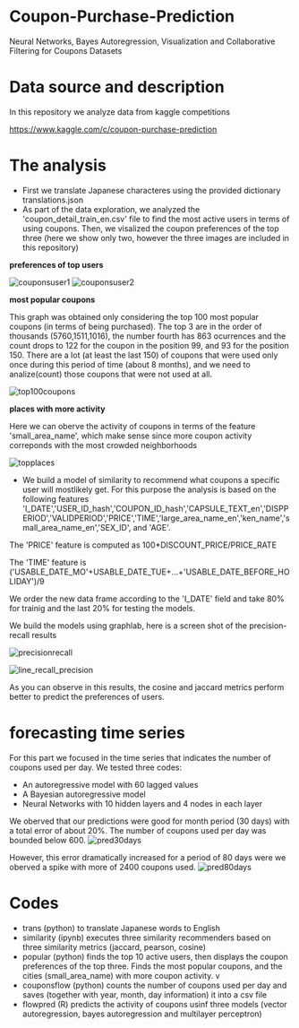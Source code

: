 # Coupon-Purchase-Prediction
Neural Networks, Bayes Autoregression, Visualization and Collaborative Filtering for Coupons Datasets

# Data source and description
In this repository we analyze data from kaggle competitions 

https://www.kaggle.com/c/coupon-purchase-prediction

# The analysis

* First we translate Japanese characteres using the provided dictionary translations.json  
* As part of the data exploration, we analyzed the 'coupon_detail_train_en.csv' file to find the most active users in terms of using coupons. Then, we visalized the coupon preferences of the top three (here we show only two, however the three images are included in this repository)

**preferences of top users**

![couponsuser1](https://user-images.githubusercontent.com/13289981/39566644-26bafef8-4e71-11e8-8145-bee2f4ef1e55.png)
![couponsuser2](https://user-images.githubusercontent.com/13289981/39566648-285103d4-4e71-11e8-888a-cfe36a316beb.png)

**most popular coupons**

This graph was obtained only considering the top 100 most popular coupons (in terms of being purchased). The top 3 are in the order of thousands (5760,1511,1016), the number fourth has 863 ocurrences and the count drops to 122 for the coupon in the position 99, and 93 for the position 150. There are a lot (at least the last 150) of coupons that were used only once during this period of time (about 8 months), and we need to analize(count) those coupons that were not used at all.  

![top100coupons](https://user-images.githubusercontent.com/13289981/39567372-ae58f2c8-4e73-11e8-987d-ee37b365f5b5.png)

**places with more activity**

Here we can oberve the activity of coupons in terms of the feature 'small_area_name', which make sense since more coupon activity correponds with the most crowded neighborhoods

![topplaces](https://user-images.githubusercontent.com/13289981/39567374-afdc9bb8-4e73-11e8-8b66-7b023b73e2f6.png)

* We build a model of similarity to recommend what coupons a specific user will mostlikely get. For this purpose the analysis is based on the following features    'I_DATE','USER_ID_hash','COUPON_ID_hash','CAPSULE_TEXT_en','DISPPERIOD','VALIDPERIOD','PRICE','TIME','large_area_name_en','ken_name','small_area_name_en','SEX_ID', and 'AGE'. 

The 'PRICE' feature is computed as 100*DISCOUNT_PRICE/PRICE_RATE 

The 'TIME' feature is ('USABLE_DATE_MO'+USABLE_DATE_TUE+...+'USABLE_DATE_BEFORE_HOLIDAY')/9

We order the new data frame according to the 'I_DATE' field and take 80% for trainig and the last 20% for testing the models. 

We build the models using graphlab, here is a screen shot of the precision-recall results

![precisionrecall](https://user-images.githubusercontent.com/13289981/39565175-df3bfd3e-4e6b-11e8-9bd9-09bf7419d366.jpg)

![line_recall_precision](https://user-images.githubusercontent.com/13289981/39565167-d8073cf4-4e6b-11e8-9be3-0876cf63476b.png)

As you can observe in this results, the cosine and jaccard metrics perform better to predict the preferences of users.
# forecasting time series

For this part we focused in the time series that indicates the number of coupons used per day. We tested three codes:
* An autoregressive model with 60 lagged values
* A Bayesian autoregressive model
* Neural Networks with 10 hidden layers and 4 nodes in each layer

We oberved that our predictions were good for month period (30 days) with a total error of about 20%. The number of coupons used per day was bounded below 600.
![pred30days](https://user-images.githubusercontent.com/13289981/39568585-8be7b78e-4e77-11e8-96ed-1473704a1992.png)

However, this error dramatically increased for a period of 80 days were we oberved a spike with more of 2400 coupons used.
![pred80days](https://user-images.githubusercontent.com/13289981/39568591-8d967dcc-4e77-11e8-8d82-e42443947d0c.png)



# Codes

* trans (python) to translate Japanese words to English
* similarity (ipynb) executes three similarity recommenders based on three similarity metrics (jaccard, pearson, cosine)
* popular (python) finds the top 10 active users, then displays the coupon preferences of the top three. Finds the most popular coupons, and the cities (small_area_name) with more coupon activity. v
* couponsflow (python) counts the number of coupons used per day and saves (together with year, month, day information) it into a csv file
* flowpred (R) predicts the activity of coupons usinf three models (vector autoregression, bayes autoregression and multilayer perceptron)
